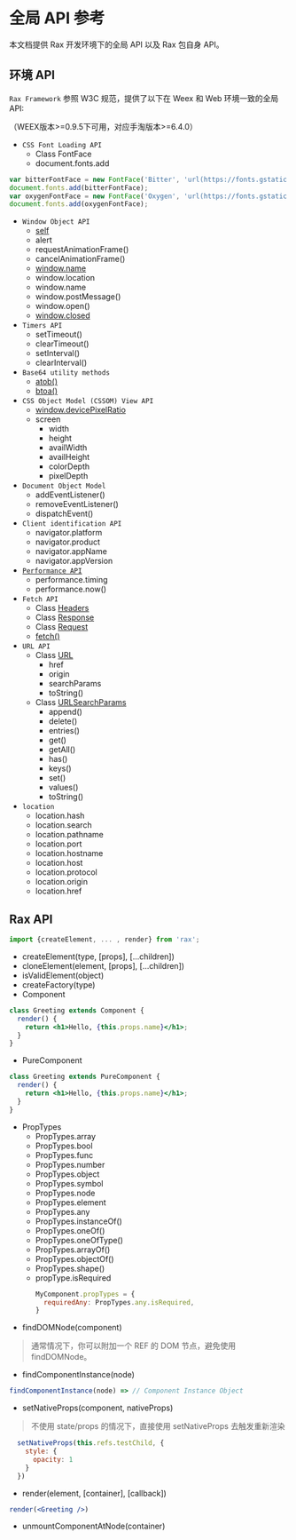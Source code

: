 # 全局 API 参考
本文档提供 Rax 开发环境下的全局 API 以及 Rax 包自身 API。

## 环境 API
`Rax Framework` 参照 W3C 规范，提供了以下在 Weex 和 Web 环境一致的全局API:

（WEEX版本>=0.9.5下可用，对应手淘版本>=6.4.0）

* `CSS Font Loading API`
    * Class FontFace
    * document.fonts.add

```jsx
var bitterFontFace = new FontFace('Bitter', 'url(https://fonts.gstatic.com/s/bitter/v7/HEpP8tJXlWaYHimsnXgfCOvvDin1pK8aKteLpeZ5c0A.woff2)');
document.fonts.add(bitterFontFace);
var oxygenFontFace = new FontFace('Oxygen', 'url(https://fonts.gstatic.com/s/oxygen/v5/qBSyz106i5ud7wkBU-FrPevvDin1pK8aKteLpeZ5c0A.woff2)');
document.fonts.add(oxygenFontFace);
```

* `Window Object API`
    * [self](https://developer.mozilla.org/en-US/docs/Web/API/Window/self)
    * alert
    * requestAnimationFrame()
    * cancelAnimationFrame()
    * [window.name](https://developer.mozilla.org/en-US/docs/Web/API/Window/name)
    * window.location
    * window.name
    * window.postMessage()
    * window.open()
    * [window.closed](https://developer.mozilla.org/en-US/docs/Web/API/Window/closed)
* `Timers API`
    * setTimeout()
    * clearTimeout()
    * setInterval()
    * clearInterval()
* `Base64 utility methods`
    * [atob()](https://developer.mozilla.org/en-US/docs/Web/API/WindowOrWorkerGlobalScope/atob)
    * [btoa()](https://developer.mozilla.org/en-US/docs/Web/API/WindowOrWorkerGlobalScope/btoa)
* `CSS Object Model (CSSOM) View API`
    * [window.devicePixelRatio](https://developer.mozilla.org/en-US/docs/Web/API/Window/devicePixelRatio)
    * screen
        * width
        * height
        * availWidth
        * availHeight
        * colorDepth
        * pixelDepth
* `Document Object Model`
    * addEventListener()
    * removeEventListener()
    * dispatchEvent()
* `Client identification API`
    * navigator.platform
    * navigator.product
    * navigator.appName
    * navigator.appVersion
* [`Performance API`](https://developer.mozilla.org/en-US/docs/Web/API/Window/performance)
    * performance.timing
    * performance.now()
* `Fetch API`
    * Class [Headers](https://developer.mozilla.org/en-US/docs/Web/API/Headers)
    * Class [Response](https://developer.mozilla.org/en-US/docs/Web/API/Response)
    * Class [Request](https://developer.mozilla.org/en-US/docs/Web/API/Request)
    * [fetch()](https://developer.mozilla.org/en-US/docs/Web/API/fetch)
* `URL API`
    * Class [URL](https://developer.mozilla.org/en-US/docs/Web/API/URL)
        * href
        * origin
        * searchParams
        * toString()
    * Class [URLSearchParams](https://developer.mozilla.org/en-US/docs/Web/API/URLSearchParams)
        * append()
        * delete()
        * entries()
        * get()
        * getAll()
        * has()
        * keys()
        * set()
        * values()
        * toString()
* `location`
    * location.hash
    * location.search
    * location.pathname
    * location.port
    * location.hostname
    * location.host
    * location.protocol
    * location.origin
    * location.href

## Rax API
```jsx
import {createElement, ... , render} from 'rax';
```
* createElement(type, [props], [...children])
* cloneElement(element, [props], [...children])
* isValidElement(object)
* createFactory(type)
* Component
```jsx
class Greeting extends Component {
  render() {
    return <h1>Hello, {this.props.name}</h1>;
  }
}
```
* PureComponent
```jsx
class Greeting extends PureComponent {
  render() {
    return <h1>Hello, {this.props.name}</h1>;
  }
}
```
* PropTypes
  * PropTypes.array
  * PropTypes.bool
  * PropTypes.func
  * PropTypes.number
  * PropTypes.object
  * PropTypes.symbol
  * PropTypes.node
  * PropTypes.element
  * PropTypes.any
  * PropTypes.instanceOf()
  * PropTypes.oneOf()
  * PropTypes.oneOfType()
  * PropTypes.arrayOf()
  * PropTypes.objectOf()
  * PropTypes.shape()
  * propType.isRequired
    ```jsx
    MyComponent.propTypes = {
      requiredAny: PropTypes.any.isRequired,
    }
    ```
* findDOMNode(component)
> 通常情况下，你可以附加一个 REF 的 DOM 节点，避免使用 findDOMNode。
* findComponentInstance(node)
```jsx
findComponentInstance(node) => // Component Instance Object
```
* setNativeProps(component, nativeProps)
> 不使用 state/props 的情况下，直接使用 setNativeProps 去触发重新渲染
```jsx
  setNativeProps(this.refs.testChild, {
    style: {
      opacity: 1
    }
  })
```
* render(element, [container], [callback])
```jsx
render(<Greeting />)
```
* unmountComponentAtNode(container)
